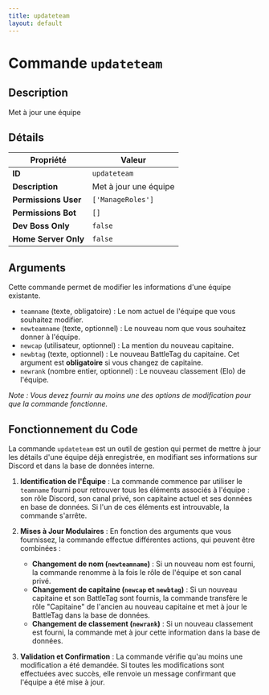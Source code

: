 ```yaml
---
title: updateteam
layout: default
---
```


# Commande `updateteam`

## Description

Met à jour une équipe

## Détails

| Propriété | Valeur |
| --- | --- |
| **ID** | `updateteam` |
| **Description** | Met à jour une équipe |
| **Permissions User** | `['ManageRoles']` |
| **Permissions Bot** | `[]` |
| **Dev Boss Only** | `false` |
| **Home Server Only** | `false` |

## Arguments

Cette commande permet de modifier les informations d'une équipe existante.

-   `teamname` (texte, obligatoire) : Le nom actuel de l'équipe que vous souhaitez modifier.
-   `newteamname` (texte, optionnel) : Le nouveau nom que vous souhaitez donner à l'équipe.
-   `newcap` (utilisateur, optionnel) : La mention du nouveau capitaine.
-   `newbtag` (texte, optionnel) : Le nouveau BattleTag du capitaine. Cet argument est **obligatoire** si vous changez de capitaine.
-   `newrank` (nombre entier, optionnel) : Le nouveau classement (Elo) de l'équipe.

*Note : Vous devez fournir au moins une des options de modification pour que la commande fonctionne.*

## Fonctionnement du Code

La commande `updateteam` est un outil de gestion qui permet de mettre à jour les détails d'une équipe déjà enregistrée, en modifiant ses informations sur Discord et dans la base de données interne.

1.  **Identification de l'Équipe** : La commande commence par utiliser le `teamname` fourni pour retrouver tous les éléments associés à l'équipe : son rôle Discord, son canal privé, son capitaine actuel et ses données en base de données. Si l'un de ces éléments est introuvable, la commande s'arrête.

2.  **Mises à Jour Modulaires** : En fonction des arguments que vous fournissez, la commande effectue différentes actions, qui peuvent être combinées :
    -   **Changement de nom (`newteamname`)** : Si un nouveau nom est fourni, la commande renomme à la fois le rôle de l'équipe et son canal privé.
    -   **Changement de capitaine (`newcap` et `newbtag`)** : Si un nouveau capitaine et son BattleTag sont fournis, la commande transfère le rôle "Capitaine" de l'ancien au nouveau capitaine et met à jour le BattleTag dans la base de données.
    -   **Changement de classement (`newrank`)** : Si un nouveau classement est fourni, la commande met à jour cette information dans la base de données.

3.  **Validation et Confirmation** : La commande vérifie qu'au moins une modification a été demandée. Si toutes les modifications sont effectuées avec succès, elle renvoie un message confirmant que l'équipe a été mise à jour.
